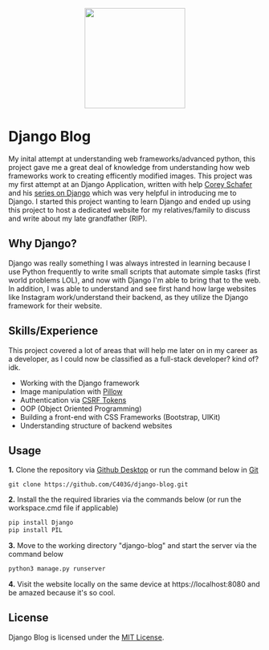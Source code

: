<p align=center><img width=200 src="https://i.postimg.cc/xC4vNN7Z/640px-Django-logo-svg.png"></img></p>

# Django Blog
My inital attempt at understanding web frameworks/advanced python, this project gave me a great deal of knowledge from understanding how web frameworks work to creating efficently modified images. This project was my first attempt at an Django Application, written with help [Corey Schafer](https://coreyms.com/) and his [series on Django](https://www.youtube.com/watch?v=UmljXZIypDc&list=PL-osiE80TeTtoQCKZ03TU5fNfx2UY6U4p) which was very helpful in introducing me to Django. I started this project wanting to learn Django and ended up using this project to host a dedicated website for my relatives/family to discuss and write about my late grandfather (RIP).

## Why Django?
Django was really something I was always intrested in learning because I use Python frequently to write small scripts that automate simple tasks (first world problems LOL), and now with Django I'm able to bring that to the web. In addition, I was able to understand and see first hand how large websites like Instagram work/understand their backend, as they utilize the Django framework for their website.

## Skills/Experience
This project covered a lot of areas that will help me later on in my career as a developer, as I could now be classified as a full-stack developer? kind of? idk.
- Working with the Django framework
- Image manipulation with [Pillow](https://python-pillow.org/)
- Authentication via [CSRF Tokens](https://portswigger.net/web-security/csrf/tokens)
- OOP (Object Oriented Programming)
- Building a front-end with CSS Frameworks (Bootstrap, UIKit)
- Understanding structure of backend websites
## Usage
<strong>1.</strong> Clone the repository via [Github Desktop](x-github-client://openRepo/https://github.com/C403G/django-blog) or run the command below in [Git](https://git-scm.com/)
```git
git clone https://github.com/C403G/django-blog.git
```
<strong>2.</strong> Install the the required libraries via the commands below (or run the workspace.cmd file if applicable)
```cmd
pip install Django
pip install PIL
```
<strong>3.</strong> Move to the working directory "django-blog" and start the server via the command below
```cmd
python3 manage.py runserver
```
<strong>4.</strong> Visit the website locally on the same device at https://localhost:8080 and be amazed because it's so cool.
## License

Django Blog is licensed under the [MIT License](https://opensource.org/licenses/MIT).

